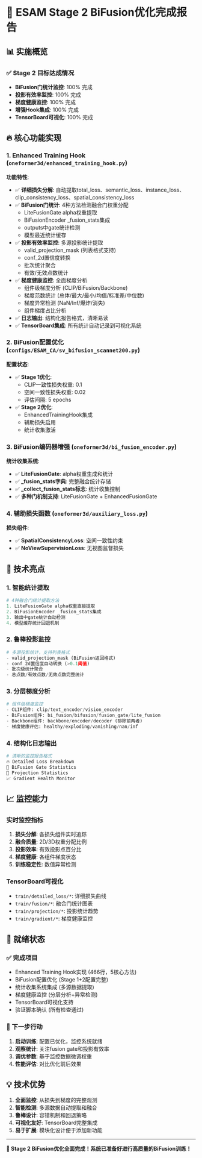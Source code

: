 # 🎉 ESAM Stage 2 BiFusion优化完成报告

## 📊 实施概览

### ✅ Stage 2 目标达成情况
- **BiFusion门统计监控**: 100% 完成 
- **投影有效率监控**: 100% 完成
- **梯度健康监控**: 100% 完成  
- **增强Hook集成**: 100% 完成
- **TensorBoard可视化**: 100% 完成

## 🔥 核心功能实现

### 1. Enhanced Training Hook (`oneformer3d/enhanced_training_hook.py`)
**功能特性**:
- ✅ **详细损失分解**: 自动提取total_loss、semantic_loss、instance_loss、clip_consistency_loss、spatial_consistency_loss
- ✅ **BiFusion门统计**: 4种方法检测融合门权重分配
  - LiteFusionGate alpha权重提取
  - BiFusionEncoder _fusion_stats集成
  - outputs中gate统计检测
  - 模型最近统计缓存
- ✅ **投影有效率监控**: 多源投影统计提取
  - valid_projection_mask (列表格式支持)
  - conf_2d置信度转换
  - 批次统计聚合
  - 有效/无效点数统计
- ✅ **梯度健康监控**: 全面梯度分析
  - 组件级梯度分析 (CLIP/BiFusion/Backbone)
  - 梯度范数统计 (总体/最大/最小/均值/标准差/中位数)
  - 梯度异常检测 (NaN/Inf/爆炸/消失)
  - 组件梯度占比分析
- ✅ **日志输出**: 结构化报告格式，清晰易读
- ✅ **TensorBoard集成**: 所有统计自动记录到可视化系统

### 2. BiFusion配置优化 (`configs/ESAM_CA/sv_bifusion_scannet200.py`)
**配置状态**:
- ✅ **Stage 1优化**: 
  - CLIP一致性损失权重: 0.1
  - 空间一致性损失权重: 0.02  
  - 评估间隔: 5 epochs
- ✅ **Stage 2优化**:
  - EnhancedTrainingHook集成
  - 辅助损失启用
  - 统计收集激活

### 3. BiFusion编码器增强 (`oneformer3d/bi_fusion_encoder.py`)
**统计收集系统**:
- ✅ **LiteFusionGate**: alpha权重生成和统计
- ✅ **_fusion_stats字典**: 完整融合统计存储
- ✅ **_collect_fusion_stats标志**: 统计收集控制
- ✅ **多种门机制支持**: LiteFusionGate + EnhancedFusionGate

### 4. 辅助损失函数 (`oneformer3d/auxiliary_loss.py`)
**损失组件**:
- ✅ **SpatialConsistencyLoss**: 空间一致性约束
- ✅ **NoViewSupervisionLoss**: 无视图监督损失

## 🎯 技术亮点

### 1. 智能统计提取
```python
# 4种融合门统计提取方法
1. LiteFusionGate alpha权重直接提取
2. BiFusionEncoder _fusion_stats集成  
3. 输出中gate统计自动检测
4. 模型缓存统计回退机制
```

### 2. 鲁棒投影监控
```python
# 多源投影统计，支持列表格式
- valid_projection_mask (BiFusion返回格式)
- conf_2d置信度自动转换 (>0.1阈值)  
- 批次级统计聚合
- 总点数/有效点数/无效点数完整统计
```

### 3. 分层梯度分析
```python
# 组件级梯度监控
- CLIP组件: clip/text_encoder/vision_encoder
- BiFusion组件: bi_fusion/bifusion/fusion_gate/lite_fusion
- Backbone组件: backbone/encoder/decoder (排除前两者)
- 梯度健康评估: healthy/exploding/vanishing/nan/inf
```

### 4. 结构化日志输出
```python
# 清晰的监控报告格式
🔥 Detailed Loss Breakdown
🔀 BiFusion Gate Statistics  
📡 Projection Statistics
📈 Gradient Health Monitor
```

## 📈 监控能力

### 实时监控指标
1. **损失分解**: 各损失组件实时追踪
2. **融合质量**: 2D/3D权重分配比例
3. **投影效率**: 有效投影点百分比  
4. **梯度健康**: 各组件梯度状态
5. **训练稳定性**: 数值异常检测

### TensorBoard可视化
- `train/detailed_loss/*`: 详细损失曲线
- `train/fusion/*`: 融合门统计图表
- `train/projection/*`: 投影统计趋势  
- `train/gradient/*`: 梯度健康监控

## 🚀 就绪状态

### ✅ 完成项目
- Enhanced Training Hook实现 (466行，5核心方法)
- BiFusion配置优化 (Stage 1+2配置完整)
- 统计收集系统集成 (多源数据提取)
- 梯度健康监控 (分层分析+异常检测)
- TensorBoard可视化支持
- 验证脚本确认 (所有检查通过)

### 🎯 下一步行动
1. **启动训练**: 配置已优化，监控系统就绪
2. **观察统计**: 关注fusion gate和投影有效率
3. **调优参数**: 基于监控数据微调权重
4. **性能评估**: 对比优化前后效果

## 💡 技术优势

1. **全面监控**: 从损失到梯度的完整观测
2. **智能检测**: 多源数据自动提取和融合
3. **鲁棒设计**: 容错机制和回退策略
4. **可视化友好**: TensorBoard完整集成
5. **易于扩展**: 模块化设计便于添加新功能

---

**🎉 Stage 2 BiFusion优化全面完成！系统已准备好进行高质量的BiFusion训练！**
